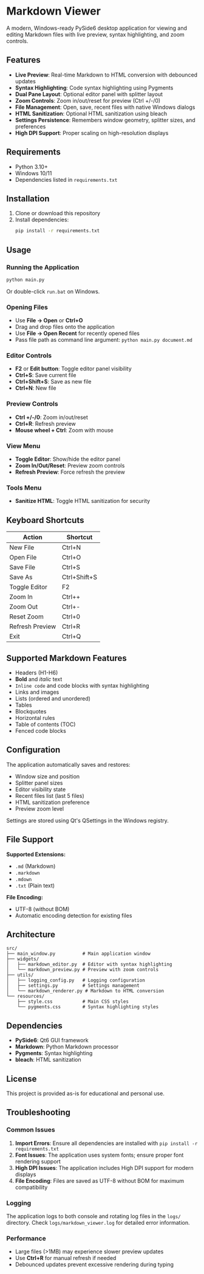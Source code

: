 # Markdown Viewer

A modern, Windows-ready PySide6 desktop application for viewing and editing Markdown files with live preview, syntax highlighting, and zoom controls.

## Features

- **Live Preview**: Real-time Markdown to HTML conversion with debounced updates
- **Syntax Highlighting**: Code syntax highlighting using Pygments
- **Dual Pane Layout**: Optional editor panel with splitter layout
- **Zoom Controls**: Zoom in/out/reset for preview (Ctrl +/-/0)
- **File Management**: Open, save, recent files with native Windows dialogs
- **HTML Sanitization**: Optional HTML sanitization using bleach
- **Settings Persistence**: Remembers window geometry, splitter sizes, and preferences
- **High DPI Support**: Proper scaling on high-resolution displays

## Requirements

- Python 3.10+
- Windows 10/11
- Dependencies listed in `requirements.txt`

## Installation

1. Clone or download this repository
2. Install dependencies:
   ```bash
   pip install -r requirements.txt
   ```

## Usage

### Running the Application

```bash
python main.py
```

Or double-click `run.bat` on Windows.

### Opening Files

- Use **File → Open** or **Ctrl+O**
- Drag and drop files onto the application
- Use **File → Open Recent** for recently opened files
- Pass file path as command line argument: `python main.py document.md`

### Editor Controls

- **F2** or **Edit button**: Toggle editor panel visibility
- **Ctrl+S**: Save current file
- **Ctrl+Shift+S**: Save as new file
- **Ctrl+N**: New file

### Preview Controls

- **Ctrl +/-/0**: Zoom in/out/reset
- **Ctrl+R**: Refresh preview
- **Mouse wheel + Ctrl**: Zoom with mouse

### View Menu

- **Toggle Editor**: Show/hide the editor panel
- **Zoom In/Out/Reset**: Preview zoom controls
- **Refresh Preview**: Force refresh the preview

### Tools Menu

- **Sanitize HTML**: Toggle HTML sanitization for security

## Keyboard Shortcuts

| Action | Shortcut |
|--------|----------|
| New File | Ctrl+N |
| Open File | Ctrl+O |
| Save File | Ctrl+S |
| Save As | Ctrl+Shift+S |
| Toggle Editor | F2 |
| Zoom In | Ctrl++ |
| Zoom Out | Ctrl+- |
| Reset Zoom | Ctrl+0 |
| Refresh Preview | Ctrl+R |
| Exit | Ctrl+Q |

## Supported Markdown Features

- Headers (H1-H6)
- **Bold** and *italic* text
- `Inline code` and code blocks with syntax highlighting
- Links and images
- Lists (ordered and unordered)
- Tables
- Blockquotes
- Horizontal rules
- Table of contents (TOC)
- Fenced code blocks

## Configuration

The application automatically saves and restores:

- Window size and position
- Splitter panel sizes
- Editor visibility state
- Recent files list (last 5 files)
- HTML sanitization preference
- Preview zoom level

Settings are stored using Qt's QSettings in the Windows registry.

## File Support

**Supported Extensions:**
- `.md` (Markdown)
- `.markdown`
- `.mdown`
- `.txt` (Plain text)

**File Encoding:**
- UTF-8 (without BOM)
- Automatic encoding detection for existing files

## Architecture

```
src/
├── main_window.py          # Main application window
├── widgets/
│   ├── markdown_editor.py  # Editor with syntax highlighting
│   └── markdown_preview.py # Preview with zoom controls
├── utils/
│   ├── logging_config.py   # Logging configuration
│   ├── settings.py         # Settings management
│   └── markdown_renderer.py # Markdown to HTML conversion
└── resources/
    ├── style.css           # Main CSS styles
    └── pygments.css        # Syntax highlighting styles
```

## Dependencies

- **PySide6**: Qt6 GUI framework
- **Markdown**: Python Markdown processor
- **Pygments**: Syntax highlighting
- **bleach**: HTML sanitization

## License

This project is provided as-is for educational and personal use.

## Troubleshooting

### Common Issues

1. **Import Errors**: Ensure all dependencies are installed with `pip install -r requirements.txt`
2. **Font Issues**: The application uses system fonts; ensure proper font rendering support
3. **High DPI Issues**: The application includes High DPI support for modern displays
4. **File Encoding**: Files are saved as UTF-8 without BOM for maximum compatibility

### Logging

The application logs to both console and rotating log files in the `logs/` directory. Check `logs/markdown_viewer.log` for detailed error information.

### Performance

- Large files (>1MB) may experience slower preview updates
- Use **Ctrl+R** for manual refresh if needed
- Debounced updates prevent excessive rendering during typing
